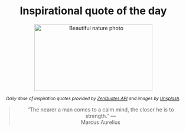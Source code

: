 
<div align="center">

# Inspirational quote of the day

<img src="./data/photo.jpeg" alt="Beautiful nature photo" width="320" height="180">

<sub><i>Daily dose of inspiration quotes provided by [ZenQuotes API](https://zenquotes.io/) and images by [Unsplash](https://unsplash.com/).</i></sub>


<blockquote>&ldquo;The nearer a man comes to a calm mind, the closer he is to strength.&rdquo; &mdash; <footer>Marcus Aurelius</footer></blockquote>

</div>

